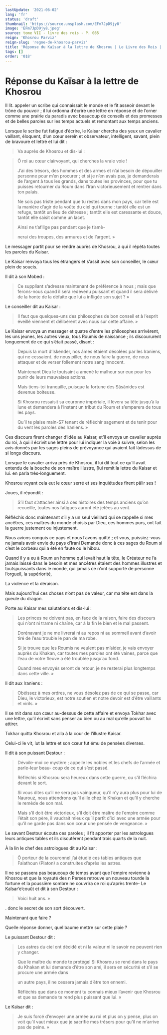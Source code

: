 ```yaml
---
lastUpdate: '2021-06-02'
lang: 'fr'
status: 'draft'
thumbnail: 'https://source.unsplash.com/EFm7JpD9jy8'
image: 'EFm7JpD9jy8.jpeg'
source: tome VII - livre des rois - P. 085
reign: 'Khosrou Parviz'
reign-slug: 'regne-de-khosrou-parviz'
title: 'Réponse du Kaïsar à la lettre de Khosrou | Le Livre des Rois | Shâhnâmeh'
tags: []
order: '018'
---
```


<!-- LTeX: language=fr -->

# Réponse du Kaïsar à la lettre de Khosrou

Il lit. appeler un scribe qui connaissait le monde et le fit asseoir devant le trône du pouvoir ; il lui ordonna d’écrire une lettre en réponse et de l’orner comme une prairie du paradis avec beaucoup de conseils et des promesses et de belles paroles sur les temps actuels et remontant aux temps anciens.

Lorsque le scribe fut fatigué d’écrire, le Kaisar chercha des yeux un cavalier vaillant, éloquent, d’un cœur serein et observateur, intelligent, savant, plein de bravoure et lettré et lui dit :

> Va auprès de Khosrou et dis-lui :

> Ô roi au cœur clairvoyant, qui cherches la vraie voie !
>
> J’ai des trésors, des hommes et des armes et n’ai besoin de dépouiller personne pour m’en procurer ; et si je n’en avais pas, je demanderais de l’argent à tous les grands, dans toutes les provinces, pour que tu puisses retourner du Roum dans l’Iran victorieusement et rentrer dans ton palais.
>
> Ne sois pas triste pendant que tu restes dans mon pays, car telle est la manière d’agir de la voûte du ciel qui tourne : tantôt elle est un refuge, tantôt un lieu de détresse ; tantôt elle est caressante et douce, tantôt elle saisit comme un lacet.
>
> Ainsi ne t’afllige pas pendant que je t’amè-
>
> nerai des troupes, des armures et de l’argent. »

Le messager partit pour se rendre auprès de Khosrou, à qui il répéta toutes les paroles du Kaisar.

Le Kaisar renvoya tous les étrangers et s’assit avec son conseiller, le cœur plein de soucis.

Il dit à son Mobed :

> Ce suppliant s’adresse maintenant de préférence à nous ; mais que ferons-nous quand il sera redevenu puissant et quand il sera délivré de la honte de la défaite que lui a infligée son sujet ? »

Le conseiller dit au Kaisar :

> Il faut que quelques-uns des philosophes de bon conseil et à l’esprit éveillé viennent et délibèrent avec nous sur cette affaire. »

Le Kaisar envoya un messager et quatre d’entre les philosophes arrivèrent, les uns jeunes, les autres vieux, tous Roumis de naissance ; ils discoururent longuement de ce qui s’était passé, disant :

> Depuis la mort d’Iskender, nos âmes étaient désolées par les Iraniens, qui ne cessaient. de nous piller, de nous faire la guerre, de nous attaquer et de verser follement notre sang innocent.
>
> Maintenant Dieu le toutsaint a amené le malheur sur eux pour les punir de leurs mauvaises actions.
>
> Mais tiens-toi tranquille, puisque la fortune des Sâsânides est devenue boiteuse.
>
> Si Khosrou ressaisit sa couronne impériale, il lèvera sa tête jusqu’à la lune et demandera à l’instant un tribut du Roum et s’emparera de tous les pays.
>
> Qu’il te plaise main-S7 tenant de réfléchir sagement et de tenir pour du vent les paroles des Iraniens. »

Ces discours firent changer d’idée au Kaisar, et’il envoya un cavalier auprès du roi, à qui il écrivit une lettre pour lui indiquer la voie à suivre, selon les avis donnés par les sages pleins de prévoyance qui avaient fait làdessus de si longs discours.

Lorsque le cavalier arriva près de Khosrou, il lui dit tout ce qu’il avait entendu de la bouche de son maître illustre, [lui remit la lettre du Kaisar et lui. en parla très-longuement.

Khosrou voyant cela eut le cœur serré et ses inquiétudes firent pâlir ses !

Joues, il répondit :

> S’il faut s’attacher ainsi à ces histoires des temps anciens qu’on recueille, toutes nos fatigues auront été jetées au vent.

Réfléchis donc maintenant s’il y a un seul vieillard qui se rappelle si mes ancêtres, ces maîtres du monde choisis par Dieu, ces hommes purs, ont fait la guerre justement ou injustement.

Nous avions conquis ce pays et nous l’avons quitté ; et vous, puissiez-vous ne jamais avoir envie du pays d’Iranl Demande donc à ces sages du Roum si c’est le corbeau qui a été en faute ou le hibou.

Quand il y a eu à Roum un homme qui levait haut la tête, le Créateur ne l’a jamais laissé dans le besoin et mes ancêtres étaient des hommes illustres et toutspuissants dans le monde, qui jamais ce n’ont supporté de personne l’orgueil, la supériorité,

La violence et la déraison.

Mais aujourd’hui ces choses n’ont pas de valeur, car ma tête est dans la gueule du dragon.

Porte au Kaisar mes salutations et dis-lui :

> Les princes ne doivent pas, en face de la raison, faire des discours qui n’ont ni trame ni chaîne, car à la fin le bien et le mal passent.
>
> Dorénavant je ne me livrerai ni au repos ni au sommeil avant d’avoir tiré de l’eau trouble le pan de ma robe.
>
> Si je trouve que les Roumis ne veulent pas m’aider, je vais envoyer auprès du Khakan, car toutes mes paroles ont été vaines, parce que l’eau de votre fleuve a été troublée jusqu’au fond.
>
> Quand mes envoyés seront de retour, je ne resterai plus longtemps dans cette ville. »

Il dit aux Iraniens :

> Obéissez à mes ordres, ne vous désolez pas de ce qui se passe, car Dieu, le victorieux, est notre soutien et notre devoir est d’être vaillants et virils. »

Il se mit dans son cœur au-dessus de cette affaire et envoya Tokhar avec une lettre, qu’il écrivit sans penser au bien ou au mal qu’elle pouvait lui attirer.

Tokhar quitta Khosrou et alla à la cour de l’illustre Kaisar.

Celui-ci le vit, lut la lettre et son cœur fut ému de pensées diverses.

Il dit à son puissant Destour :

> Dévoile-moi ce mystère ; appelle les nobles et les chefs de l’armée et parle-leur beau-
coup de ce qui s’est passé.
>
> Réfléchis si Khosrou sera heureux dans cette guerre, ou s’il fléchira devant le sort.
>
> Si vous dites qu’il ne sera pas vainqueur, qu’il n’y aura plus pour lui de Naurouz, nous attendrons qu’il aille chez le Khakan et qu’il y cherche le remède de son mal.
>
> Mais s’il doit être victorieux, s’il doit être maître de l’empire comme l’était son père, il vaudrait mieux qu’il partît d’ici avec une armée pour qu’il ne garde pas dans son cœur une pensée de vengeance. »

Le savant Destour écouta ces paroles ; il fit apporter par les astrologues leurs antiques tables et ils discutèrent pendant trois quarts de la nuit.

À la lin le chef des astrologues dit au Kaisar :

> Ô porteur de la couronnel j’ai étudié ces tables antiques que Falathoun (Platon) a construites d’après les astres.

Il ne se passera pas beaucoup de temps avant que l’empire revienne à Khosrou et que la royauté des n Perses retrouve un nouveau tourde la fortune et la poussière sombre ne couvrira ce roi qu’après trente-
Le Kaîsar’e’couût et dit à son Destour :

> Voici huit ans. »

.
donc le secret de son sort découvert.

Maintenant que faire ?

Quelle réponse donner, quel baume mettre sur cette plaie ?

Le puissant Destour dit :

> Les astres du ciel ont décidé et ni la valeur ni le savoir ne peuvent rien y changer.
>
> Que le maître du monde te protégel Si Khosrou se rend dans le pays du Khakan et lui demande d’être son ami, il sera en sécurité et s’il se procure une armée dans
>
> un autre pays, il ne cessera jamais d’être ton ennemi.
>
> Réfléchis que dans ce moment tu connais mieux l’avenir que Khosrou et que sa demande te rend plus puissant que lui. »

Le Kaïsar dit :

> Je suis forcé d’envoyer une armée au roi et plus on y pense, plus on voit qu’il vaut mieux que je sacrifie mes trésors pour qu’il ne m’arrive pas de peine. »

